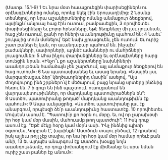 (Մատթ. 15.1-9)
1 Եւ նրա մօտ հաւաքուեցին փարիսեցիներն ու օրէնսգէտներից ոմանք, որոնք եկել էին Երուսաղէմից: 2 Նրանք տեսնելով, որ նրա աշակերտներից ոմանք անմաքուր ձեռքերով, այսինքն՝ անլուայ հաց էին ուտում, բամբասեցին, 3 որովհետեւ փարիսեցիները եւ բոլոր հրեաները, եթէ ձեռքները մի լաւ չլուանան, հաց չեն ուտում, քանի որ հների աւանդութիւնը պահում են: 4 Նաեւ՝ շուկայից տուն մտնելով՝ եթէ նախ չլուացուեն, չեն ուտում: Եւ ուրիշ շատ բաներ էլ կան, որ աւանդաբար պահում են. ինչպէս՝ բաժակների, սափորների, պղնձէ ամանների ու մահիճների լուացումներ: 5 Ահա ինչու փարիսեցիները եւ օրէնսգէտները հարց տուեցին նրան. «Ինչո՞ւ քո աշակերտները նախնիների աւանդութեան համաձայն չեն շարժւում, այլ անմաքուր ձեռքերով են հաց ուտում»: 6 Նա պատասխանեց եւ ասաց նրանց. «Եսային լաւ մարգարէացաւ ձեր՝ կեղծաւորներիդ մասին՝ ասելով. “Այս ժողովուրդը ինձ շրթներո՛վ է մեծարում, բայց նրանց սրտերը ինձնից հեռու են. 7 ի զուր են ինձ պաշտում. ուսուցանում են վարդապետութիւններ, որ մարդկանց պատուիրածներն են”: 8 Աստծու պատուիրանը թողած՝ մարդկանց աւանդութիւնն էք պահում»: 9 Ապա աւելացրեց. «Աստծու պատուիրանը լաւ էք անարգում, որպէսզի ձե՛ր աւանդութիւնը հաստատէք. 10 որովհետեւ Մովսէսն ասում է. “Պատուի՛ր քո հօրն ու մօրը. եւ ով որ չարախօսի իր հօր կամ մօր մասին, մահուամբ թող պատժուի”: 11 Իսկ դուք ասում էք. “Եթէ մէկը հօրը կամ մօրն ասի. ‘Ինչ ինձնից պիտի օգտուես, Կորբան է’, (այսինքն՝ Աստծուն տալու ընծայ), 12 դրանով իսկ այլեւս թոյլ չէք տալիս, որ նա իր հօր կամ մօր համար որեւէ բան անի, 13 եւ այդպէս անարգում էք Աստծու խօսքը նոյն աւանդութեամբ, որ դուք փոխանցում էք միմեանց: Եւ սրա նման ուրիշ շատ բաներ էք անում»:
